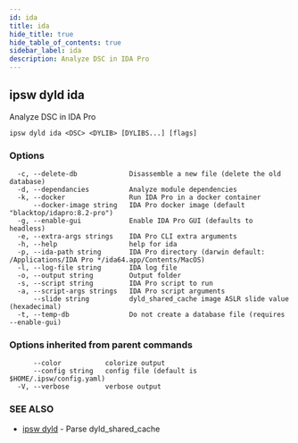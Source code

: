 ```yaml
---
id: ida
title: ida
hide_title: true
hide_table_of_contents: true
sidebar_label: ida
description: Analyze DSC in IDA Pro
---
```

## ipsw dyld ida

Analyze DSC in IDA Pro

```
ipsw dyld ida <DSC> <DYLIB> [DYLIBS...] [flags]
```

### Options

```
  -c, --delete-db             Disassemble a new file (delete the old database)
  -d, --dependancies          Analyze module dependencies
  -k, --docker                Run IDA Pro in a docker container
      --docker-image string   IDA Pro docker image (default "blacktop/idapro:8.2-pro")
  -g, --enable-gui            Enable IDA Pro GUI (defaults to headless)
  -e, --extra-args strings    IDA Pro CLI extra arguments
  -h, --help                  help for ida
  -p, --ida-path string       IDA Pro directory (darwin default: /Applications/IDA Pro */ida64.app/Contents/MacOS)
  -l, --log-file string       IDA log file
  -o, --output string         Output folder
  -s, --script string         IDA Pro script to run
  -a, --script-args strings   IDA Pro script arguments
      --slide string          dyld_shared_cache image ASLR slide value (hexadecimal)
  -t, --temp-db               Do not create a database file (requires --enable-gui)
```

### Options inherited from parent commands

```
      --color           colorize output
      --config string   config file (default is $HOME/.ipsw/config.yaml)
  -V, --verbose         verbose output
```

### SEE ALSO

* [ipsw dyld](/docs/cli/ipsw/dyld)	 - Parse dyld_shared_cache

